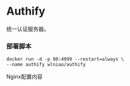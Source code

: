 # Authify
统一认证服务器。
### 部署脚本
```
docker run -d -p 80:4999 --restart=always \
--name authify wlniao/authify
```

Nginx配置内容
```

```